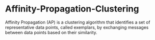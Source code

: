 # Affinity-Propagation-Clustering
Affinity Propagation (AP) is a clustering algorithm that identifies a set of representative data points, called exemplars, by exchanging messages between data points based on their similarity.
